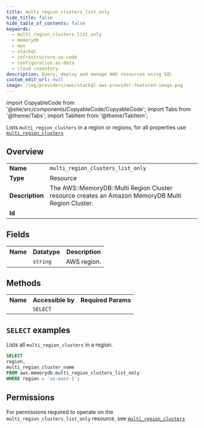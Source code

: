 ```yaml
---
title: multi_region_clusters_list_only
hide_title: false
hide_table_of_contents: false
keywords:
  - multi_region_clusters_list_only
  - memorydb
  - aws
  - stackql
  - infrastructure-as-code
  - configuration-as-data
  - cloud inventory
description: Query, deploy and manage AWS resources using SQL
custom_edit_url: null
image: /img/providers/aws/stackql-aws-provider-featured-image.png
---
```


import CopyableCode from '@site/src/components/CopyableCode/CopyableCode';
import Tabs from '@theme/Tabs';
import TabItem from '@theme/TabItem';

Lists <code>multi_region_clusters</code> in a region or regions, for all properties use <a href="/providers/aws/serviceName/multi_region_clusters/"><code>multi_region_clusters</code></a>

## Overview
<table><tbody>
<tr><td><b>Name</b></td><td><code>multi_region_clusters_list_only</code></td></tr>
<tr><td><b>Type</b></td><td>Resource</td></tr>
<tr><td><b>Description</b></td><td>The AWS::MemoryDB::Multi Region Cluster resource creates an Amazon MemoryDB Multi Region Cluster.</td></tr>
<tr><td><b>Id</b></td><td><CopyableCode code="aws.memorydb.multi_region_clusters_list_only" /></td></tr>
</tbody></table>

## Fields
<table><tbody><tr><th>Name</th><th>Datatype</th><th>Description</th></tr><tr><td><CopyableCode code="region" /></td><td><code>string</code></td><td>AWS region.</td></tr>
</tbody></table>

## Methods

<table><tbody>
  <tr>
    <th>Name</th>
    <th>Accessible by</th>
    <th>Required Params</th>
  </tr>
  <tr>
    <td><CopyableCode code="list_resources" /></td>
    <td><code>SELECT</code></td>
    <td><CopyableCode code="region" /></td>
  </tr>
</tbody></table>

## `SELECT` examples
Lists all <code>multi_region_clusters</code> in a region.
```sql
SELECT
region,
multi_region_cluster_name
FROM aws.memorydb.multi_region_clusters_list_only
WHERE region = 'us-east-1';
```


## Permissions

For permissions required to operate on the <code>multi_region_clusters_list_only</code> resource, see <a href="/providers/aws/memorydb/multi_region_clusters/#permissions"><code>multi_region_clusters</code></a>

